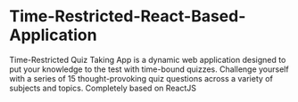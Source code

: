 # Time-Restricted-React-Based-Application
Time-Restricted Quiz Taking App is a dynamic web application designed to put your knowledge to the test with time-bound quizzes. Challenge yourself with a series of 15 thought-provoking quiz questions across a variety of subjects and topics. Completely based on ReactJS
